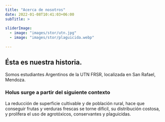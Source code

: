 ```yaml
---
title: "Acerca de nosotros"
date: 2022-01-08T10:41:03+06:00
subTitle: >
        
sliderImage:
  - image: "images/stor/utn.jpg"
  - image: "images/stor/plaguicida.webp"
  
---
```

## Ésta es nuestra historia. 

Somos estudiantes Argentinos de la UTN FRSR, localizada en San Rafael, Mendoza.


### Holus surge a partir del siguiente contexto

La reducción de superficie cultivable y de población rural, hace que conseguir frutas y verduras frescas se torne difícil, su distribución costosa, y prolifera el uso de agrotóxicos, conservantes y plaguicidas. 
